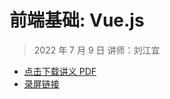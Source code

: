 # 前端基础: Vue.js

> 2022 年 7 月 9 日 讲师：刘江宜

- [点击下载讲义 PDF](vue.pdf)
- [录屏链接](https://meeting.tencent.com/v2/cloud-record/share?id=0902f3c9-49f7-4098-b5f7-6055c81f3caa&from=3)